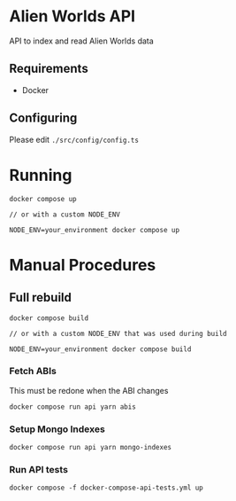 # Alien Worlds API

API to index and read Alien Worlds data

## Requirements

- Docker

## Configuring

Please edit `./src/config/config.ts`

# Running

```
docker compose up

// or with a custom NODE_ENV

NODE_ENV=your_environment docker compose up
```

# Manual Procedures

## Full rebuild

```
docker compose build

// or with a custom NODE_ENV that was used during build

NODE_ENV=your_environment docker compose build
```

### Fetch ABIs

This must be redone when the ABI changes

`docker compose run api yarn abis`

### Setup Mongo Indexes

`docker compose run api yarn mongo-indexes`

### Run API tests

`docker compose -f docker-compose-api-tests.yml up`
